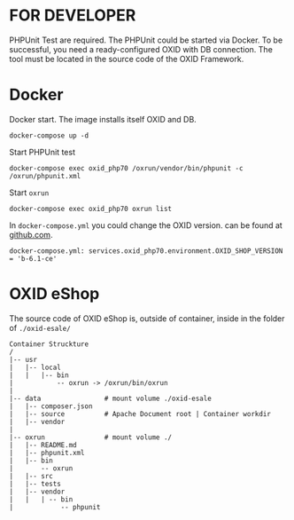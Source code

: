 FOR DEVELOPER
=============

PHPUnit Test are required. The PHPUnit could be started via Docker. 
To be successful, you need a ready-configured OXID with DB connection.
The tool must be located in the source code of the OXID Framework.

Docker
======
   
Docker start. The image installs itself OXID and DB.

    docker-compose up -d
    
Start PHPUnit test

    docker-compose exec oxid_php70 /oxrun/vendor/bin/phpunit -c /oxrun/phpunit.xml
    
Start `oxrun`

    docker-compose exec oxid_php70 oxrun list

In `docker-compose.yml` you could change the OXID version.
can be found at [github.com](https://github.com/OXID-eSales/oxideshop_project/branches).

    docker-compose.yml: services.oxid_php70.environment.OXID_SHOP_VERSION = 'b-6.1-ce'

OXID eShop
==========

The source code of OXID eShop is, outside of container, inside in the folder of `./oxid-esale/`
    
    Container Struckture
    /
    |-- usr
    |   |-- local
    |   |   |-- bin
    |           -- oxrun -> /oxrun/bin/oxrun
    |
    |-- data                # mount volume ./oxid-esale
    |   |-- composer.json
    |   |-- source          # Apache Document root | Container workdir
    |   |-- vendor
    |
    |-- oxrun               # mount volume ./
    |   |-- README.md
    |   |-- phpunit.xml
    |   |-- bin
    |       -- oxrun
    |   |-- src
    |   |-- tests
    |   |-- vendor
    |   |   | -- bin
    |            -- phpunit
